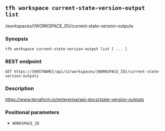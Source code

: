 ## `tfh workspace current-state-version-output list`

/workspaces/{WORKSPACE_ID}/current-state-version-outputs

### Synopsis

    tfh workspace current-state-version-output list [ ... ]

### REST endpoint

    GET https://{HOSTNAME}/api/v2/workspaces/{WORKSPACE_ID}/current-state-version-outputs

### Description

https://www.terraform.io/enterprise/api-docs/state-version-outputs

### Positional parameters

* `WORKSPACE_ID`

